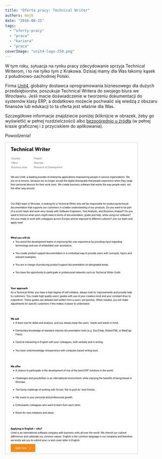 ```yaml
---
title: "Oferta pracy: Technical Writer"
authors: mojk
date: "2016-08-25"
tags:
  - "oferty-pracy"
  - "praca"
  - "kariera"
  - "praca"
coverImage: "unit4-logo-250.png"
---
```


W tym roku, sytuacja na rynku pracy zdecydowanie sprzyja Technical Writerom, i
to nie tylko tym z Krakowa. Dzisiaj mamy dla Was łakomy kąsek z
południowo-zachodniej Polski.

Firma [Unit4](http://www.unit4.com), globalny dostawca oprogramowania
biznesowego dla dużych przedsiębiorstw, poszukuje Technical Writera do swojego
biura we Wrocławiu. Jeśli macie doświadczenie w tworzeniu dokumentacji do
systemów klasy ERP, a dodatkowo możecie pochwalić się wiedzą z obszaru finansów
lub edukacji to ta oferta jest właśnie dla Was.

Szczegółowe informacje znajdziecie poniżej (kliknijcie w obrazek, żeby go
wyświetlić w pełnej rozdzielczości) albo
[bezpośrednio u źródła](https://careers.unit4.com/job/technical-writer-276339.html)
(w pełnej krasie graficznej i z przyciskiem do aplikowania).

Powodzenia!

[![unit4_tech_writer](images/unit4_tech_writer.png)](http://techwriter.pl/wp-content/uploads/2016/08/unit4_tech_writer.png)
